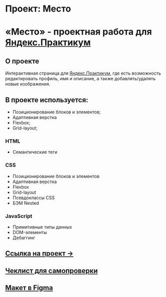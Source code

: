 # Проект: Место
# «Место» - проектная работа для [Яндекс.Практикум](https://practicum.yandex.ru/)

## О проекте
Интерактивная страница для [Яндекс.Практикум](https://practicum.yandex.ru/), где есть возможность редактировать профиль, имя и описание, а также добавлять/удалять новые изображения.

## В проекте используется:
* Позиционирование блоков и элементов;
* Адаптивная верстка
* Flexbox;
* Grid-layout;

### HTML
* Семантические теги
### CSS
* Позиционирование блоков и элементов
* Адаптивная верстка
* Flexbox
* Grid-layout
* Псевдоклассы CSS
* БЭМ Nested
### JavaScript
* Примитивные типы данных
* DOM-элементы
* Дебаггинг

## [Ссылка на проект &rarr;]()

## [Чеклист для самопроверки](https://code.s3.yandex.net/web-developer/checklists-pdf/new-program/checklist-5.pdf)

## [Макет в Figma](https://www.figma.com/file/bjyvbKKJN2naO0ucURl2Z0/JavaScript.-Sprint-5?node-id=50160%3A347&t=f42puUU7BlZ83Fqn-0)
